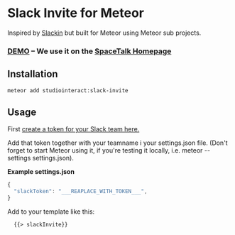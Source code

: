 # Slack Invite for Meteor

Inspired by [Slackin](https://github.com/rauchg/slackin) but built for Meteor using Meteor sub projects.

### [DEMO](http://spacetalkapp.com) – We use it on the [SpaceTalk Homepage](http://spacetalkapp.com)

## Installation

```
meteor add studiointeract:slack-invite
```

## Usage

First [create a token for your Slack team here.](https://api.slack.com/web)

Add that token together with your teamname i your settings.json file. (Don't forget to start Meteor using it, if you're testing it locally, i.e. meteor --settings settings.json).

**Example settings.json**
```js
{
  "slackToken": "___REAPLACE_WITH_TOKEN___",
}
```

Add to your template like this:

```html
  {{> slackInvite}}
```

